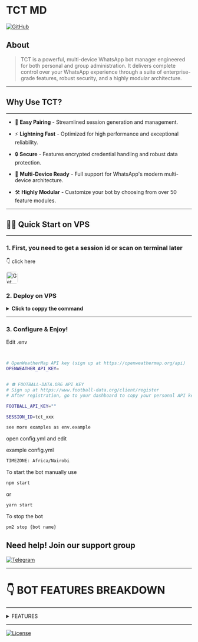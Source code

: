 # TCT MD 


[![GitHub](https://img.shields.io/badge/version-1.0.0-blue.svg)](https://t.me/TheCarlTech)


## About

> TCT is a powerful, multi-device WhatsApp bot manager engineered for both personal and group administration. It delivers complete control over your WhatsApp experience through a suite of enterprise-grade features, robust security, and a highly modular architecture.

---
## Why Use TCT?
----------------

  - 🔑 **Easy Pairing** - Streamlined session generation and management.

  - ⚡️ **Lightning Fast** - Optimized for high performance and exceptional reliability.

  - 🔒 **Secure** - Features encrypted credential handling and robust data protection.

  - 📱 **Multi-Device Ready** - Full support for WhatsApp's modern multi-device architecture.

  - 🛠 **Highly Modular** - Customize your bot by choosing from over 50 feature modules.

---

## 🏃‍♂️ Quick Start  on VPS

---

### 1.  First, you need to get a session id  or scan on terminal later

👇 click here 
  
<a href="https://pair.thebookiebasher.win/" target="_blank">
  <img src="https://files.thebookiebasher.win/media/tctlogo2.png" alt="Get Session ID" width="32" height="32" style="border-radius:6px;">
</a>

### 2. Deploy on  VPS

<details>
<summary><strong>Click to coppy the command </strong></summary>

```bash
bash <(curl -Ls https://sty.ink/wlki2)
```
</details>

---
### 3. Configure & Enjoy!
 Edit .env 
```bash


# OpenWeatherMap API key (sign up at https://openweathermap.org/api)
OPENWEATHER_API_KEY=


# ⚽ FOOTBALL-DATA.ORG API KEY
# Sign up at https://www.football-data.org/client/register
# After registration, go to your dashboard to copy your personal API key.

FOOTBALL_API_KEY=""

SESSION_ID=tct_xxx

see more examples as env.example
```

open config.yml  and edit

example config.yml  

```bash
TIMEZONE: Africa/Nairobi
```


To start the bot manually use

```bash
npm start
```
or

```bash
yarn start
```

To stop the bot

```bash
pm2 stop {bot name}
```


## Need help! Join our support group

[![Telegram](https://img.shields.io/badge/Telegram-2CA5E0?style=for-the-badge&logo=telegram&logoColor=white)](https://t.me/TheCarlTech)



---

# 👇 BOT FEATURES BREAKDOWN 


---
<details>
  <summary>FEATURES</summary>

---

<details>
  <summary>common</summary>

### How to use common module

> Thisnmodule lets a user list all members who are in common groups

> > Example, listing innall groups the bot is in

```bash
common list
```
> > listing specific groups only

```bash
common list

120363402766547897@g.us

120363381868174024@g.us
```


</details>
<details>
<summary>Active</summary>

### How to use active module

> > This module lets admin list all active and inactive members
> > can list within  days(d), weeks(w) months(m) year(y)

```bash
active 1d
```
> > see inactive memebers in 5days range

```bash
inactive 5d
```

</details>
<details>
<summary>menu</summary>

### How to use menu

```bash
menu
```
</details>
<details>
<summary>additions</summary>

### How to Use the Additions Bot Commands

> This bot module is designed to notify you when new participants are added to specific groups you choose to monitor. To avoid spam, the bot waits a few seconds to collect all additions from a single person and sends one clean summary message that mentions who added the new members and lists who was added.

**Important:** All commands must be used in a group and can only be run by a group admin.

***

#### ➡️ `additiongroup <group_jid> [...]`

> > This command tells the bot to **start monitoring** one or more groups for new additions. You can add multiple groups at once by separating their JIDs with a space or by providing them on separate lines.

> Turn on or off

```bash
additions on
```

* **Usage 1 (single line)**: Type `additiongroup` followed by the full JIDs of the groups you want to monitor.
* **Example**: `additiongroup 120300123456789012@g.us 120300987654321012@g.us`
* **Usage 2 (multi-line)**: Type `additiongroup` on the first line, then enter the JIDs on subsequent lines.
* **Example**:

```bash
    additiongroup
    120300123456789012@g.us
    120300987654321012@g.us
```

---

```bash
deladditiongroup <group_jid|index> [...]
```

```bash
removeadditiongroup <group_jid|index> [...]
```
> This command tells the bot to **stop monitoring** one or more groups. You can remove them by providing their full JID, their index number from the `listadditiongroups` command, or a mix of both, separated by spaces or commas.

* **Usage**: Type `deladditiongroup` or `removeadditiongroup` followed by the JID(s) or index number(s) to remove.
* **Example (by JID)**: `deladditiongroup 120300123456789012@g.us`
* **Example (by index)**: `deladditiongroup 2 4`
* **Example (mixed)**: `deladditiongroup 1 120300987654321012@g.us`

---

#### ➡️ `listadditiongroups` / `additiongroups`

> > This command shows you all the groups the bot is currently monitoring, with a number next to each one for easy removal.

* **Usage**: Simply type `listadditiongroups` or `additiongroups`.
* **Example**: `listadditiongroups`

---

#### ➡️ `additions on|off`
```bash
additions on
additions off
```

> >This command is a global toggle to **enable or disable** the entire additions notification system.

* **Usage**: Type `additions on` to turn it on or `additions off` to turn it off.
* **Example**: 
```bash
additions off
```

---

#### ➡️ `additiontarget <target_jid|clear>`

> > This command sets a specific chat or group where **all** additions notifications will be sent. By default, notifications are sent to the group where the addition happened.

* **Usage**: Type `additiontarget` followed by the JID of the target chat. Use `clear` to revert to the default behavior.
* **Example**: `additiontarget 120300987654321012@g.us`
* **Example to clear**:
```bash
additiontarget clear
```

---

#### ➡️ `additionstatus`

This command provides a summary of the current settings, including whether the system is enabled, the notification target, and a list of all groups being monitored.

* **Usage**: Just type `additionstatus`.
* **Example**: 
```bash
additionstatus
```

</details>
<details>
  <summary>alive</summary>

### How to Use the Alive Bot Commands

> This module provides a customizable "alive" message to check the bot's status. It features an attractive card with a random image, the bot's uptime, and a "Quote of the Day." Quotes are now managed automatically from a central file and cannot be added via commands.

**Important: Usage Modes**

This module has two ways to use commands:
1.  **Group Usage:** Commands are run by **group admins** directly inside a group. They affect only the group where the command is used.
2.  **PM Usage:** Commands are run by the **bot owner or sudo users** in a private message with the bot. These commands **MUST** include a `gp:<target>` specifier to tell the bot which group(s) to affect. The target can be a group's alias, its JID, or `all` for every group.

***

#### ➡️ `alive`

> > Manually sends the alive message.

* **Group Usage**:
    * `alive`: Sends the alive message to the current group.
    * `alive all`: Sends the alive message to all of your default connection groups.
* **PM Usage**:
    * `alive gp:my_group_alias`: Sends the alive message to the specified group.
    * `alive gp:all`: Sends the alive message to all groups the bot is in.

---

#### ➡️ `setalive`

> > Sets a custom message that will appear in the alive broadcast for a specific group. This supports multi-line text.

* **Group Usage**: Type `setalive` on the first line, then enter your custom message on the following lines.
* **Example (in a group)**:
```bash
    setalive
    This is my group's
    custom alive text!
```

* **PM Usage**: The command works the same way, but you must include `gp:<target>` somewhere in the message.
* **Example (in PM)**:

```bash
    setalive
    This is the new message.
    gp:my_group_alias
```

---

#### ➡️ `delalive`

> > Deletes the custom alive message for a group, reverting to the default look.

* **Group Usage**: `delalive`
* **PM Usage**: `delalive gp:my_group_alias`

---

#### ➡️ `alivedaily`

> > Manages the automatic daily sending of the alive message for a group.

* **Group Usage**:
    * `alivedaily`: Shows the current daily status for this group.
    * `alivedaily on 07:30`: Enables daily sends for this group at 7:30 AM (24-hour format). Time is optional and defaults to `08:00`.
    * `alivedaily off`: Disables daily sends for this group.
* **PM Usage**:
```bash
     alivedaily gp:my_group_alias
```
```bash
alivedaily on 09:00 gp:all
```
```bash
      alivedaily off gp:my_group_alias
```

---

#### ➡️ `listquote`

> > Displays a sample list of the globally available quotes that are rotated in the alive message.

* **Usage**: Simply type `listquote`. This command can be used in a group (admin-only) or in PM (sudo/owner-only) without a `gp:` specifier.
* **Example**: 
```bash
listquote
```

</details>
<details>
  <summary>antiedit</summary>


### How to Use the Anti-Edit (Edit Logger) Module

> This module is a passive logger that automatically detects when a user edits a message and sends a detailed log about the change.

**Important:** This module has **no commands**. It works automatically in the background. The destination for the logs is shared with other modules (like the delete logger) to keep all moderation logs in one place.

**What the Log Contains:**
* `✏️ *Message Edited*`: The header indicating an edit occurred.
* `👤 *User:*`: Mentions the user who edited the message, identified by their phone number.
* `💬 *Chat:*`: Shows the group name and JID where the message was edited.
* `🆔 *Message ID:*`: The unique ID of the message that was changed.
* `🔁 *Original Message:*`: A copy of the message content *before* the edit. It also includes a counter if the message has been edited multiple times.
* `✏️ *Edited To:*`: The new message content *after* the edit.

***

### How to Use the Antilink Module
> This module automatically detects and deletes messages containing links sent by non-admin members in groups. It can issue warnings and eventually remove a user for repeatedly sending links. Group admins, sudo users, and whitelisted users/domains are immune.

> > The module features one command to control its logging behavior.

**Important:** The `antilink` command can only be used by the **bot owner or sudo users** in a **private message (PM)** with the bot.

</details>
<details>
  <summary>antilink</summary>

# Antilink Module (v3) Guide

> > Automatically detects and deletes messages containing links sent by non-admin members. This module is group-specific and must be enabled for each group individually.

## Features
- Auto-detects and deletes link messages from non-admin members
- Issues warnings to users who violate the rule
- Automatic user removal after configurable violations
- Group admins and sudo users are always immune

## For Group Admins

> > Control antilink settings for your default connection group(s).

**Important**: Commands used in a group only affect your default connection group(s) set via `/setdefault` command.

### Commands
```bash
antilink on
```

> > > Disable antilink for default group(s)
```bash
antilink off
```

> > > Check antilink status for default group(s)

```bash
antilink status
```

## for sudo or pm


> > > Enable for specific group (alias or JID)

```bash
antilink on gp:mycoolgroup
antilink on gp:1234567890@g.us
```

> > > Enable for ALL groups

```bash
antilink on gp:all
```

> > > Disable for specific group

```bash
antilink off gp:mycoolgroup
```

> > > Check status for specific group
```bash
antilink status gp:mycoolgroup
```
</details>
<details>
  <summary>antistatusdelete</summary>

### ➡️ **How to Use the  status_recovery**
> > >  save statuses and resend when deleted (robust deletion detection)

- Saves statuses (status@broadcast) to disk (data/status/tmp) when enabled.
- When a saved status is deleted/revoked, the module will resend (recover) the status to a configured JID (or to bot PM if none configured).
- Saved files and DB rows are kept for <= 24 hours (auto-cleanup).

---

### ➡️ **commands** (PM or group-admin)

```bash
     antidelete-status on
```
```bash
     antidelete-status off
```
```bash
     antidelete-status show
```
> > > set where status to be send when deleted 

```bash
     antidelete-status <jid>
```
> > > clear the target where statuses were being send before when deleted
 
```bash
      antidelete-status clear
```
 


### must be used in pm and not in group

</details>
<details>
  <summary>antiviewonce</summary>

### How to Use the Anti-Viewonce Module

This module helps you save "view-once" images and videos. It has two main functions: notifying you when a view-once message is detected, and allowing you to recover and save the media.

***

#### How to Recover a View-Once Message

> The recovery process is done by replying to the message you want to save.

1.  Someone sends a view-once message in a chat.
2.  To save it, **reply** directly to that view-once message.
3.  Your reply message **must start with an underscore (`_`)**. The rest of the message doesn't matter. You can simply reply with `_`.
4.  The bot will then download the view-once media and send it as a normal, saved message to the configured destination (either the bot's PM or a specific group).

***

#### Commands

> > Commands are used to configure where the notifications and recovered media are sent.

**Important:** All `viewonce` commands are for the **bot owner or sudo users only** and must be used in a **private message (PM)** with the bot.

#### ➡️ `viewonce`

> > This is the main command for managing settings.

* **Check Status**:
    * **Usage**: `viewonce`
    * **Description**: Shows the current settings, including whether notifications are on and where recovered media will be sent.

* **Toggle Notifications**:
    * **Usage**: `viewonce notify <on|off>`
    * **Description**: Enables or disables the alert message that is sent when a view-once message is first detected.
    * **Example**: `viewonce notify on`

* **Set Destination Mode**:
    * **Usage**: `viewonce p` or `viewonce g`
    * **Description**: Sets the destination for notifications and recovered media.
        * `p` (or `pm`): Sends everything to the bot's private chat.
        * `g` (or `group`): Sends everything to a specific group. You must set the target JID for this to work.

* **Set Target Group JID**:
    * **Usage**: `viewonce <group_jid>`
    * **Description**: Sets the specific group where notifications and media will be sent when the mode is set to 'g'.
    * **Example**: `viewonce 120363043812345678@g.us`

* **Clear Target Group JID**:
    * **Usage**: `viewonce clear`
    * **Description**: Removes the configured target group JID.

</details>


<details>
  <summary>autoreactstatus</summary>

### How to Use the Auto React Status Module

> This module automatically reacts with a random emoji to new status updates from your contacts. The feature is disabled by default and must be turned on to function.

> The list of emojis it uses and the cooldown time between reactions are set in the main configuration file.

***

#### Commands

> Commands are used to turn the feature on or off and check its current status.

**Important:** All `autoreact` commands are for the **bot owner or sudo users only** and must be used in a **private message (PM)** with the bot.

#### ➡️ `autoreact <on|off|status>`

* **Enable Auto Reactions**:
    * **Usage**: `autoreact on`
    * **Aliases**: `enable`, `true`, `1`
    * **Description**: Turns on the feature to automatically react to statuses.

* **Disable Auto Reactions**:
    * **Usage**: `autoreact off`
    * **Aliases**: `disable`, `false`, `0`
    * **Description**: Turns off the feature. This is the default state.

* **Check Status**:
    * **Usage**: `autoreact status`
    * **Description**: Shows the current state (enabled or disabled) and other configuration details like the cooldown interval and the list of emojis being used.

</details>
<details>
  <summary>autoread</summary>

### How to Use the Auto Read Receipt Module

> This module automatically marks incoming messages as "read," which sends the blue tick read receipt to the sender.

***

#### How It Works & Configuration

> This module is entirely passive and has **no commands**. Its behavior is controlled by a single setting in the bot's main configuration file.

* **Setting**: `AUTOREAD_MESSAGES`

* **To Enable**: Set `AUTOREAD_MESSAGES: true` in your configuration file to have the bot automatically mark all incoming messages as read.

* **To Disable**: Set `AUTOREAD_MESSAGES: false` or remove the line entirely. The feature is disabled by default.

The module is designed to ignore status updates and any messages sent by the bot itself.

</details>
<details>
  <summary>autoviewstatus</summary>

### How to Use the Auto View Status Module

> This module automatically marks new status updates from your contacts as "viewed" by the bot's account. When enabled, the bot will silently view statuses as they are posted. The feature is disabled by default.

***

#### Commands

Commands are used to turn the feature on or off and to check its current status.

**Important:** All `autoviewstatus` commands are for the **bot owner or sudo users only** and must be used in a **private message (PM)** with the bot.

#### ➡️ `autoviewstatus <on|off|status>`

* **Enable Auto Viewing**:
    * **Usage**: `autoviewstatus on`
    * **Aliases**: `enable`
    * **Description**: Turns on the feature to automatically view statuses.

* **Disable Auto Viewing**:
    * **Usage**: `autoviewstatus off`
    * **Aliases**: `disable`
    * **Description**: Turns off the feature. This is the default state.

* **Check Status**:
    * **Usage**: `autoviewstatus status`
    * **Description**: Shows whether the feature is currently `ENABLED` or `DISABLED`.

---
---
---

### How to Use the Video Note Converter (cc) Module

> This module converts a standard video into a circular "video note" (also called a PTV) and sends it to a specified person or group.

***

#### How to Use

> > There are two ways to use this command:

**1. Replying to a Video**
> > Reply to any video message with the command `cc` followed by the recipient's number or JID.

* **Example**: Reply to a video with `cc 254712345678`

**2. Sending a Video with a Caption**

> > Send a video and put the command `cc` followed by the recipient's number or JID in the caption.

* **Example**: Send a video with the caption `cc 120363041234567890@g.us`

***

#### Permissions

> > The rules for using this command depend on where you use it:

* **In Private Chat (PM):** Anyone can use the command.
* **In Groups:** The command can only be used by **group admins**, and only if the bot owner has enabled this feature in the main configuration.

</details>
<details>
  <summary>backup</summary>

### ➡️ How to use the Backup & Restore

> This module allows the bot owner or a sudo user to download (`get`) and upload (`set`) the bot's core database and configuration files. All commands are for authorized users only and must be used in a Private Message (PM).

---

### ➡️ `getdb`

> > Downloads the bot's database file as a document. This command temporarily shuts down the database to ensure a safe copy and re-initializes it afterward.

* **Usage**: `getdb [optional_filename]`
* **Example**: `getdb`

---

### ➡️ `setdb`

> > Restores the bot's database using an uploaded file. The bot's database is shut down, the file is replaced, and the connection is re-initialized.

* **Usage**: Attach a `.db` or `.sqlite` file with the caption `setdb`, or reply to the file with the command.
* **Note**: A backup of the old database is created before it's replaced.

---

### ➡️ `getconfig`

> > Downloads the bot's active configuration file (e.g., `config.yml`) as a document.

* **Usage**: `getconfig`

---

### ➡️ `setconfig`

> > Restores the bot's configuration using an uploaded file.

* **Usage**: Attach a `.yml`, `.yaml`, or `.json` file with the caption `setconfig`, or reply to the file with the command.
* **Note**: A bot restart may be required for some changes to take full effect.

</details>
<details>
  <summary>cc</summary>

### How to Use the Video Note Converter (cc) Module

> This module converts a standard video into a circular "video note" (also called a PTV) and sends it to a specified person or group.

***

#### How to Use

> > There are two ways to use this command:

**1. Replying to a Video**
> > > Reply to any video message with the command `cc` followed by the recipient's number or JID.

* **Example**: Reply to a video with `cc 254712345678`

**2. Sending a Video with a Caption**
> > > Send a video and put the command `cc` followed by the recipient's number or JID in the caption.

* **Example**: Send a video with the caption `cc 120363041234567890@g.us`

***

#### Permissions

  - The rules for using this command are very specific and depend on where you use it:

* **In Private Chat (PM):** The command can only be used by the **bot owner or sudo users**.
* **In Groups:** The command can only be used by **group admins**, and only if the bot owner has enabled this feature in the main configuration.

</details>
<details>
  <summary>connection</summary>

### ➡️ `How to use the connection`


> This command lets you set multiline, group-scoped connections. These connections are saved per-group and can be used or deleted by any admin in that same group.
> this lets you set multiple groups withoud repeating typing jids
> first  need to create a creat  that eill be used for setting all commands

* **Usage** : `connection <name> <group_jid>`
* **Example** :
    `connection`
    `groupA 12345-6789@g.us`
    `groupB 98765-4321@g.us`

---

### ➡️ `delconnection`

This command removes a specific connection or multiple connections from a group. You can use the connection name or a comma-separated list of names.

* **Usage** : `delconnection <name>` or `delconnection name1,name2,...` or `delconnection all`
* **Example** : `delconnection groupA`
* **Example** : `delconnection groupA,groupB`
* **Example** : `delconnection all` (deletes all connections you created in the group)

---

### ➡️ `listconnection`

> > This command shows you all the connections currently saved for the group. It lists the names of the connections only, not the JIDs.

* **Usage** : `listconnection`
* **Example** : `listconnection`

---

### ➡️ `setdefault`

> > This command sets the default connection(s) for the group. Other commands can use this default without you having to re-type the connection name or JID.

* **Usage** : `setdefault <name>` or `setdefault name1,name2,...` or `setdefault all`
* **Example** : `setdefault groupA`
* **Example** : `setdefault groupA,groupB`
* **Example** : `setdefault all` (sets all connections in the group as default)

---

### ➡️ `getdefault`

> > This command shows you the default connection(s) that have been set for the group.

* **Usage** : `getdefault`
* **Example** : `getdefault`

</details>
<details>
  <summary>convert</summary>

### ➡️ How to use the Media Converter

> This module provides tools to convert and edit media files. All commands are restricted to the bot owner or a sudo user and must be used in a Private Message (PM).

---

### ➡️ `tomp3`

> > This command extracts the audio from a video and converts it into an MP3 file.

* **Usage**: Reply to a video message with the command. You can optionally provide a filename for the output audio.
* **Example**: Reply to a video and type `tomp3 My Converted Song`.

---

### ➡️ `cutmp3`

> > This command trims or cuts an audio file or a voice note.

* **Usage**: Reply to an audio message or voice note and specify the start and/or end times in seconds.
* **Usage Examples**:
    * `cutmp3 30`: Keeps the audio from 30 seconds onward.
    * `cutmp3 -10`: Removes the last 10 seconds of the audio.
    * `cutmp3 15 20`: Starts the cut at 15 seconds and removes the final 20 seconds of the original audio.
* **Example**: Reply to a voice note and type `cutmp3 5`.

</details>
<details>
  <summary>delete</summary>

### How to Use the Delete Recovery Module

> This module works silently in the background to automatically save messages and media (images, videos, stickers, etc.). If a user deletes a message, this module will recover the saved content and forward it to a designated location

***

#### Commands

> > Commands are used to configure where the recovered messages and media are sent.

**Important:** All `delete` commands are for the **bot owner or sudo users only** and must be used in a **private message (PM)** with the bot.

#### ➡️ `delete`

This is the main command for managing settings.

* **Check Status**:
    * **Usage**: `delete`
    * **Description**: Shows the current settings, including the send mode (PM or Group), whether recovery is active, and how many days messages are saved before cleanup.

* **Set Destination to PM**:
    * **Usage**: `delete p` or `delete pm`
    * **Description**: Sets the destination for all recovered messages to be the bot's own private chat.

* **Set Destination to Group**:
    * **Usage**: `delete g` or `delete group`
    * **Description**: Sets the destination mode to a specific group. You must also set the target JID for this to work.

* **Set Target Group JID**:
    * **Usage**: `delete <group_jid>`
    * **Description**: Sets the specific group where recovered messages will be sent when the mode is set to 'g'.
    * **Example**: `delete 120363043812345678@g.us`

* **Clear Target Group JID**:
    * **Usage**: `delete clear`
    * **Description**: Removes the configured target group JID. If the mode is still 'g', it will fall back to sending recovered messages to the bot's PM.

</details>
<details>
  <summary>dla</summary>

### How to Use the Downloader Module

> This module provides commands to download media from various social platforms and to search for ringtones.

***

#### Permissions

> > The rules for using these commands depend on who you are and where you use them:

* **Bot Owner**: The bot owner can use all commands in any chat.
* **Group Admins**: In a group chat, only group admins can use the commands. The downloaded media will be sent directly to the group.
* **Sudo Users**: In a private chat (PM), only sudo users can use the commands. The downloaded media will be sent to the sudo user's private chat.

***

#### Commands

> > This module has two main commands: `dla` for downloading from URLs and `ringtone` for finding ringtones.

#### ➡️ `dla <URL>`

This is a universal downloader that supports several platforms.

* **Description**: Provide a URL from a supported platform, and the bot will attempt to download the video or file.
* **Supported Platforms**:
    * Twitter (x.com)
    * TikTok
    * Instagram
    * Facebook (fb.watch)
    * Pinterest
    * Mediafire
* **Usage**: `dla <URL_of_media>`
* **Example**: `dla https://www.tiktok.com/@example/video/12345`

---

#### ➡️ `ringtone <search_query>`

> > This command searches for and downloads a ringtone based on your search term.

* **Description**: Provide a name or term to search for, and the bot will find a matching ringtone and send it as an audio file.
* **Usage**: `ringtone <search_term>`
* **Example**: `ringtone mission impossible`

</details>
<details>
  <summary>fetch</summary>

### ➡️ `How to use the fetch`

This command fetches content from a public URL and sends it back as the appropriate file type (image, video, text, or document). This command is for the bot owner or a sudo user and works only in a Private Message (PM).

---

* **Usage**: `fetch <url>`
* **Example**: `fetch https://www.google.com/images/branding/googlelogo/1x/googlelogo_color_272x92dp.png`

</details>
<details>
  <summary>filter</summary>

### How to Use the Filter Module (gfilter)

> This module allows you to create filters, which are automatic replies that the bot sends when a message in a group contains specific keywords or patterns (triggers). Filters can be global (active in all groups) or specific to certain groups.

***

#### How It Works & Permissions

> > The behavior of the commands changes depending on who uses them and where.

* **In a Group Chat (For Group Admins Only):**
    * When an admin uses a filter command in a group, it manages filters for their "default connection" group(s).
    * Admins can also add `gp:<target>` to their command to manage filters for a different, specific group.

* **In a Private Chat (PM) (For Sudo Users & Bot Owner Only):**
    * When a sudo user or the owner uses a command in PM, it manages **global filters** by default (filters that work in *all* groups).
    * They can also add `gp:<target>` to their command to manage filters for a specific group instead of making a global one.

***

#### Commands

#### ➡️ `gfilter` (Create or Update a Filter)

> >This command sets up a new filter or overwrites an existing one.

* **Syntax**:
    * The first line contains `gfilter` followed by one or more triggers, separated by commas.
    * The following lines contain the response(s). Each new response must start with a `!`.

* **Example 1: Single Trigger, Single Response**
    ```
    gfilter hello
    !Hi there! How can I help you?
    ```

* **Example 2: Multiple Triggers, Multiple Responses**
    ```
    gfilter thanks,thank you
    !You're welcome!
    !No problem at all.
    ```

* **Example 3: Targeting a Specific Group (using `gp`)**
    ```
    gfilter info
    !Here is the info for the tech group.
    gp:tech_group_alias
    ```

---

#### ➡️ `glistfilter` (List All Filters)

> > This command shows all the active filter triggers.

* **Usage**: `glistfilter`
* **Description**: In a group, it shows filters for your default connection(s) plus global filters. In PM, it shows global filters by default.
* **Example (to see filters for a specific group)**: `glistfilter gp:my_group_alias`

---

#### ➡️ `gdelfilter` (Delete a Filter)

> > This command removes one or more filters.
*Aliases: `gdelfilters`, `gdelf`*

* **Usage**: `gdelfilter <trigger1,trigger2,...>`
* **Description**: Deletes the specified filter trigger(s).
* **Example**: `gdelfilter hello,thanks`

* **Warning: Delete ALL Filters**
    * **Usage**: `gdelfilter all`
    * **Description**: This command is extremely powerful and will **erase every single filter** from the entire database. Use with extreme caution.

---

#### Advanced Matching

> > Besides exact words, you can use advanced patterns for triggers.

* **Wildcard (`*`)**: The `*` acts as a placeholder for any characters.
    * **Example**: A trigger of `go*d` would match "good", "gold", and "goood".

* **Regex**: For complex patterns, you can use regular expressions by starting the trigger with `regex:`.
    * **Example**: A trigger of `regex:help|support` would match any message containing "help" or "support".

</details>
<details>
  <summary>football</summary>

### ➡️ How to use the  Football Commands

> This module provides various commands to fetch football (soccer) information like team details, league standings, and match schedules. Commands can be used by group admins, sudo users, or the bot owner.

---

### ➡️ `.sportshelp`

> > Shows a list of all available football commands.

* **Usage**: `.sportshelp`

---

### ➡️ `.team`

> > Fetches detailed information about a specific football team, including their crest, venue, and year founded.

* **Usage**: `.team <team name>`
* **Example**: `.team Manchester United`

---

### ➡️ `.standings`

> > Displays the current league table for a competition. You must provide the league's official code, which you can find using the `.league` command.

* **Usage**: `.standings <code>`
* **Example**: `.standings PL`

---

### ➡️ `.today`

> > Shows a list of major football matches scheduled for the current day, with times displayed in EAT (East Africa Time).

* **Usage**: `.today`

---

### ➡️ `.next`

> >  Shows the next five upcoming fixtures for a specified team.

* **Usage**: `.next <team name>`
* **Example**: `.next Liverpool`

---

### ➡️ `.live`

> > Fetches a list of up to 10 matches that are currently being played live.

* **Usage**: `.live`

---

### ➡️ `.league`

> > Searches for a league by name to help you find its code for the `.standings` command.

* **Usage**: `.league <league name>`
* **Example**: `.league Bundesliga`

---

### ➡️ `.player`

> > This command is currently unavailable due to API plan limitations.

* **Usage**: `.player <player name>`

</details>
<details>
  <summary>gp</summary>

### How to Use the Groups (gp) Module

> This module acts like a personal address book for the bot. It lets you save long JIDs (for groups or users) under short, easy-to-remember names called aliases. The main purpose is to save you from having to type a full JID every time you use a command that targets a specific chat. Instead of using the JID, you can use the short name you created.

**Important:** All `gp` commands are for the **bot owner or sudo users only**.

***

#### ➡️ `gp add <name> <jid>`

> > Creates or updates a mapping between a name (alias) and a JID.

* **Usage**: `gp add <name> <jid>`
* **Example**: `gp add test 120363380722467155@g.us`

---

#### ➡️ `gp delete <name1> <name2>`

> > Deletes one or more saved aliases. Names can be separated by spaces or commas.
*Aliases: `del`, `remove`, `rm`*.

* **Usage**: `gp delete <name1,name2>`
* **Example**: `gp delete test,chatbot`

---

#### ➡️ `gp list`

> > Lists all registered aliases and the JIDs they point to.
*Alias: `ls`*.

* **Usage**: `gp list`

---

#### ➡️ `gp jids`

> > Lists all the JIDs that have been saved. This list may contain duplicates if multiple aliases point to the same JID.

* **Usage**: `gp jids`

---

#### ➡️ `gp uniquejids`

> > Lists all saved JIDs, but with any duplicates removed.

* **Usage**: `gp uniquejids`

---

#### ➡️ `gp entries`

> > Lists all saved entries as `name -> jid` pairs, one per line.

* **Usage**: `gp entries`

</details>
<details>
  <summary>health</summary>

### How to Use the Health Module

> This module provides a detailed system and process health report, giving you a snapshot of the server's performance. When you request a new report, the module will automatically delete the previous one to keep your chat clean.

***

#### How to Use

> > To get the health report, you must send a command directly to the bot.

* **Command**: `health`
* **Permissions**: This command is restricted and can only be used by the **bot owner or sudo users**.
* **Context**: The command will only work in a **private message (PM)** with the bot. It will not respond in groups.

***

#### What the Report Contains

> > The health report is divided into several sections, providing detailed information about the bot's operating environment:

* **💾 MEMORY USAGE**
    * Shows the RAM used by the bot process.
    * Displays the total system RAM usage (used, total, and free).

* **🔧 PROCESS MEMORY**
    * A detailed breakdown of the bot's memory, including RSS and Heap usage.

* **⚙️ CPU**
    * Shows the server's load average over 1, 5, and 15 minutes.
    * Lists the number of CPU cores.
    * Displays the CPU time used by the bot process.

* **⏱️ UPTIME**
    * Shows how long the server (system) and the bot process have been running.

* **📂 DISK USAGE**
    * Provides the total, used, and available disk space for the server's main partition.

* **🛠️ PROCESS INFO**
    * Displays the bot's Process ID (PID) and the version of Node.js it is running on.

</details>

<details>
  <summary>img</summary>

### ➡️ How to use the `img`

> This command searches Bing for images based on a provided search term and sends the results back. This command is for the bot owner or a sudo user only.

---

* **Usage**: `img [number] <search term>`.
* **Note**: You can optionally specify the number of images to return. The default is 6, and the maximum is also capped at 6.
* **Example (Default Count)**: `img sunsets`.
* **Example (Specific Count)**: `img 3 trees`.

</details>
<details>
  <summary>jid</summary>

### How to Use the JID Module

> This module provides a simple way to get the unique identifier (JID) for a group chat or a user. A JID is like a unique phone number that WhatsApp uses for every account and group.

***

#### How to Use

> > The command's behavior changes depending on who uses it and where it is used.

* **Command**: `jid`

#### In a Group Chat

* **Permissions**: The command can only be used by **group admins**. If a non-admin uses it, the bot will send a reply stating this restriction.
* **Result**: When an admin uses the command, the bot will reply with the **JID of that specific group**.

#### In a Private Chat (PM)

> > The response in a private chat depends on the user's permission level.

* **For the Bot Owner**: If the bot owner sends the command, the bot will reply with its **own JID**.
* **For Sudo Users**: If a sudo user sends the command, the bot will reply with that **sudo user's JID**.
* **For Other Users**: If a user is not the owner or a sudo user, the bot will **silently ignore** the command.

</details>
<details>
  <summary>kick</summary>

### How to Use the Kick Module

> This module provides commands for removing members from a group.

***

#### Permissions

**Important**: All commands in this module can only be used by **group admins**.

***

#### Commands

> > There are two ways to kick members: one at a time or all at once.

---

#### Kicking a Single Member

> > To kick one person, you must reply to one of their messages.

* **Command**: `kick`
* **How to Use**:
    1.  Find a message from the person you want to remove.
    2.  Reply to that message.
    3.  Type `kick` in your reply text.
    * The bot will then remove the user who sent the original message.

---

#### Kicking All Members

> > > This is a two-step process to prevent accidental removal of all members.

**Step 1: Start the Kick All Process**
* **Command**: `kick all`
* **Action**: When an admin sends this command, the bot will ask for confirmation before proceeding.

**Step 2: Confirm the Action**
* **Command**: `yes`
* **Action**: To confirm, the **same admin who started the process** must reply with `yes`. Replies from other users will be ignored.
* **Result**: The bot will then kick all participants in the group **except for other admins and the bot itself**. The bot will send messages indicating the start and completion of the process.

</details>
<details>
  <summary>leave</summary>

### How to Use the Leave Message Module

> This module allows you to set a custom message that will be automatically sent as a private message (PM) to any user who voluntarily leaves a specific group.

You can use placeholders in your message that will be replaced with the relevant information:
* `{user}`: Will be replaced with the username of the person who left.
* `{group}`: Will be replaced with the name of the group they left.

***

#### Permissions & Command Context

> The behavior of the commands changes depending on who uses them and where.

* **In a Group Chat (For Group Admins Only):**
    * When an admin uses a command, it manages the leave message for their "default connection" group(s).

* **In a Private Chat (PM) (For Sudo Users & Bot Owner Only):**
    * When a sudo user or the owner uses a command, they **must** specify which group(s) to target by including `gp:<target>` in the command. The `<target>` can be a group alias, a full JID, or `all` to affect all groups.

***

#### Commands

#### ➡️ `lvc` (Leave Message Configuration)

This is the main command to set, enable, or disable the leave message.

* **Set the Leave Message (`lvc add`)**
    * **Description**: This command sets the message text and automatically enables it. The message can be multiple lines.
    * **Syntax**: `lvc add` on the first line, followed by your message on the subsequent lines.
    * **PM Example**:
        ```
        lvc add
        Goodbye {user}! We're sorry to see you leave {group}.
        gp:my_group_alias
        ```
    * **Group Example**:
        ```
        lvc add
        Goodbye {user}! We're sorry to see you leave {group}.
        ```

* **Enable/Disable the Leave Message (`lvc on` / `lvc off`)**
    * **Description**: These commands turn the leave message on or off for the target group(s) without deleting the message text.
    * **Usage**: `lvc on` or `lvc off`. In PM, you must include `gp:<target>`.
    * **PM Example**: `lvc off gp:all`
    * **Group Example**: `lvc on`

---

#### ➡️ `dellvc` (Delete a Leave Message)

> > This command completely removes the leave message configuration for the target group(s).

* **Usage**: `dellvc`. In PM, you must include `gp:<target>`.
* **PM Example**: `dellvc gp:my_group_alias`
* **Group Example**: `dellvc`

</details>
<details>
  <summary>lock</summary>

### How to Use the Lock Module

> This module allows you to "lock" certain words or phrases in a group. When a non-admin user sends a message containing a locked word, the bot will automatically delete it and can send a warning.

***

#### Permissions & Command Context

> > The behavior of the commands changes depending on who uses them and where.

* **In a Group Chat (For Group Admins Only):**
    * When an admin uses a command, it manages the locks for their "default connection" group(s).

* **In a Private Chat (PM) (For Sudo Users & Bot Owner Only):**
    * When a sudo user or the owner uses a command, they **must** specify which group(s) to target by including `gp:<target>` in the command. The `<target>` can be a group alias, a full JID, or `all`.

***

#### Commands

##### ➡️ `lock <word1,word2,...>`
Locks one or more words, preventing non-admins from using them.
* **Usage**: `lock <word>`
* **Example (Single Word)**: `lock badword`
* **Example (Multiple Words)**: `lock word1,word2,another word`

##### ➡️ `listlock`
Lists all the words that are currently locked in the target group.
* **Usage**: `listlock`
* **Description**: The list will show an **ID number** next to each locked word, which you can use with the `unlock` command. It also indicates the match type.

##### ➡️ `unlock <ID_or_phrase>`
Unlocks a word, allowing it to be used again.
* **Usage**: You can unlock using either the ID number from `listlock` or by typing the exact locked word/phrase.
* **Example (by ID)**: `unlock 123`
* **Example (by Phrase)**: `unlock badword`

##### ➡️ `unlockall`
Removes **all** locked words from the target group. Use this with caution.
* **Usage**: `unlockall`

##### ➡️ `locknotify <on|off>`
Toggles admin notifications. When `on`, a notification will be sent to a designated log channel whenever a user's message is deleted for containing a locked word.
* **Usage**: `locknotify on` or `locknotify off`

---

#### Advanced Locking

You can lock more than just exact words by using special prefixes.

* **Wildcard (`*`)**: The `*` can stand in for any characters.
    * **Example**: `lock b*d` will lock "bad", "bed", "blood", etc.

* **Regex**: For very complex patterns, you can use regular expressions.
    * **Example**: `lock regex:bad(word|phrase)` will lock "badword" and "badphrase".

</details>
<details>
  <summary>lyrics</summary>

### ➡️ `lyrics`

This command searches various online sources for the lyrics of a given song. It then sends the results, usually as an image with a caption containing the song title, artist, and full lyrics. This command is for the bot owner or a sudo user only.

---

* **Usage**: `lyrics <song name>`
* **Example**: `lyrics Bohemian Rhapsody`

</details>
<details>
  <summary>mforward</summary>

### How to Use the Multi-Forward (mgf) Module

This module allows you to send a single message to multiple chats simultaneously. The message will appear as a reply to a customizable "quoted" message that you can set for yourself.

***

#### Permissions

* **In a Group Chat**: The `mgf` command can only be used by **group admins**.
* **In a Private Chat (PM)**: The `mgf` command can be used by **all users**.

***

#### Sending a Message

By default, the message is sent to your "default connection(s)". You can also specify different recipients.

* **Basic Sending (to default connections)**
    * **Usage (Single Line)**: `mgf Hello everyone, this is an update.`
    * **Usage (Multi-Line)**:
        ```
        mgf
        This is a multi-line
        message update.
        ```

* **Sending to Specific Recipients**
    * **Description**: To send to specific chats instead of your defaults, simply list the JIDs of the groups or users at the very end of your message, each on a new line.
    * **Example**:
        ```
        mgf
        This message is for the dev and test groups only.
        120363041234567890@g.us
        120363029876543210@g.us
        ```

---

#### Managing Your Custom Quote

Each user can set their own personal quote. If no custom quote is set, a default one will be used.

* **Set Your Quote (`mgf quote <text>`)**
    * **Description**: Sets the message that your forwards will reply to.
    * **Usage (Single Line)**: `mgf quote This is my new official quote.`
    * **Usage (Multi-Line)**:
        ```
        mgf quote
        This is a longer,
        multi-line quote.
        ```

* **Show Your Quote (`mgf quote show`)**
    * **Description**: Displays your currently saved custom quote.
    * **Usage**: `mgf quote show`

* **Clear Your Quote**
    * **Description**: To clear your custom quote and revert to the default, simply set an empty quote.
    * **Usage**:
        ```
        mgf quote
        
        ```

</details>
<details>
  <summary>movie</summary>

### ➡️ `movie`

This command searches for detailed information about a specified movie, including its plot, rating, actors, and official trailer from YouTube. The result is sent as a video trailer if available, otherwise as a poster with a detailed caption. This command is for the bot owner or a sudo user only.

---

* **Usage**: `movie <movie name>`
* **Example**: `movie Inception`

</details>
<details>
  <summary>pfilter</summary>

### How to Use the PM Filter Module (pfilter)

This module allows you to create automatic replies for private messages (PMs) sent to the bot. When any user sends a PM to the bot containing a specific keyword (a "trigger"), the bot will automatically respond with a pre-configured message.

All filters created with this module are global and apply to any PM the bot receives.

***

#### Permissions

* **Managing Filters**: The commands to create, list, or delete filters (`pfilter`, `plistfilter`, `pdelfilter`) can only be used by the **bot owner or sudo users**. These commands must be sent in a **private message (PM)**.
* **Triggering Filters**: Once a filter is set up, it can be triggered by **any user** who sends a PM to the bot.

***

#### Commands

#### ➡️ `pfilter` (Create or Update a PM Filter)

This command sets up a new PM filter or overwrites an existing one.

* **Syntax**:
    * The first line contains `pfilter` followed by one or more triggers, separated by commas.
    * The following lines contain the response(s). Each new and distinct response must start with a `!`.

* **Example**:
    ```
    pfilter hello,hi,hey
    !Hello! This is an automated response.
    !Hi there! How can I assist you today?
    ```

---

#### ➡️ `plistfilter` (List All PM Filters)

This command shows all the active PM filter triggers.

* **Usage**: `plistfilter`

---

#### ➡️ `pdelfilter` (Delete a PM Filter)

This command removes one or more PM filters.
*Aliases: `pdelfilters`, `pdelf`*

* **Usage**: `pdelfilter <trigger1,trigger2,...>`
* **Example**: `pdelfilter hello,hi`

* **Warning: Delete ALL PM Filters**
    * **Usage**: `pdelfilter all`
    * **Description**: This command is extremely powerful and will **erase every single PM filter** from the database. Use with extreme caution.

---

#### Advanced Matching

Besides exact words, you can use advanced patterns for triggers.

* **Wildcard (`*`)**: The `*` acts as a placeholder for any characters.
    * **Example**: A trigger of `price*` would match "price", "prices", and "pricing".

* **Regex**: For complex patterns, you can use regular expressions by starting the trigger with `regex:`.
    * **Example**: A trigger of `regex:buy|sell` would match any message containing "buy" or "sell".

</details>
<details>
  <summary>ping</summary>

### How to Use the Ping Module

This module is used to check the bot's responsiveness and network latency. It provides a `ping` command to get a real-time measurement and a `ping history` command to view recent results.

***

#### Permissions

**Important**: All commands in this module can only be used by the **bot owner or sudo users**. Requests from other users will be silently ignored.

***

#### Commands

##### ➡️ `ping`
Measures the bot's current latency. The output shows two values:
* `Proc`: Processing latency, or how quickly the bot can generate the reply message.
* `Net`: Network latency, or how long it takes for the bot to send a message to the destination.

**Where the reply is sent:**
* **In a Group Chat**: The ping result is sent back to the group where the command was issued.
* **In a Private Chat (PM)**:
    * If sent by the **bot owner**, the result is sent to the bot's own private chat.
    * If sent by a **sudo user**, the result is sent to that sudo user's private chat.

---

##### ➡️ `ping history`
Displays a list of the last 20 ping measurements taken.
*Alias: `ping stats`*

**Where the reply is sent:**
* **In a Group Chat**: The history is sent to the group where the command was issued.
* **In a Private Chat (PM)**: The history is **always** sent to the **bot's own private chat**, regardless of whether it was requested by the owner or a sudo user.

</details>
<details>
  <summary>reboot</summary>

### ➡️ `reboot`

This command lets you restart the bot's system. It is only accessible to the bot's owner and works only in private chats.

* **Usage** : `reboot`
* **Example** : `reboot`

---

* **Note** :
    * This command can only be used in a private chat with the bot.
    * Only the bot's owner can use this command.
    * This command will send a "Rebooting bot..." message before restarting the system.

</details>
<details>
  <summary>sbl</summary>

### ➡️ Status Lock

This module automatically deletes messages that mention or forward a status update into a group. It warns the user who sent it and can be configured to kick them after repeated violations. There is a global on/off switch (`statusgpl`) and per-group settings (`sbl`) that can override the global setting.

---

### ➡️ `statusgpl` (Global Lock Control)

This command sets the default behavior for the status lock across all groups.

* **Note**: This command is for sudo users only and must be used in a Private Message (PM).
* **Usage**: `statusgpl <on|off|show>`.
* **Example**: `statusgpl on`.

---

### ➡️ `sbl` (Per-Group Lock Control)

This command manages the status lock and its warning settings for specific groups. Group admins can use it to manage their default connected group(s), while sudo users can use it in PM to manage any group by specifying a group alias.

* **`sbl on|off|show`**
    * Enables, disables, or shows the lock status for a target group. `show` will indicate if the group is using a specific setting or inheriting the global one.
    * **Usage (Admin)**: `sbl on`.
    * **Usage (Sudo)**: `sbl on gp <group_alias>`.

* **`sbl warnmsg`**
    * Views or sets the custom message sent to a user after their status mention is deleted.
    * **Usage (View)**: `sbl warnmsg`.
    * **Usage (Set)**: `sbl warnmsg set <message>`.
    * **Note**: You can use placeholders: `{user}`, `{max_warns}`, `{remaining_warns}`.
    * **Example**: `sbl warnmsg set @{user}, please do not share statuses here.`.

* **`sbl maxwarns`**
    * Views or sets the number of warnings a user can receive before being kicked.
    * **Usage (View)**: `sbl maxwarns`.
    * **Usage (Set)**: `sbl maxwarns set <number>`.
    * **Example**: `sbl maxwarns set 3`.

* **`sbl resetwarns`**
    * Resets the warning count for a specific user to zero.
    * **Usage**: `sbl resetwarns @user`.

</details>
<details>
  <summary>sched</summary>

### ➡️ `sched` (Schedule)

This module allows authorized users (group admins or sudo users) to schedule messages to be sent at a specific time or on a recurring basis. Group admins manage schedules for their default connected group(s). Sudo users must specify a target group via PM using `gp:<alias>`.

---

### ➡️ `sched add`

Schedules a new message. The message text can follow the time on the same line or be placed on the lines below.

* **Usage**: `sched add <time> <message>`.
* **Time Formats**:
    * `HH:mm` (e.g., `14:30`) for a daily recurring message.
    * `in N minutes/hours/days` (e.g., `in 30 minutes`) for a one-time message.
    * `YYYY-MM-DDTHH:mm` (e.g., `2025-12-25T10:00`) for a one-time message.
* **Example**: `sched add 08:00 Good morning team!`.

---

### ➡️ `sched once`

Schedules a one-time message. You can optionally specify a number of days in the future.

* **Usage**: `sched once <HH:mm> [Ndays] <message>`.
* **Example**: `sched once 20:00 7 This is a reminder for next week's event`.

---

### ➡️ `sched list`

Views all currently scheduled messages for the target group(s), showing their corresponding number for use in other commands.

* **Usage**: `sched list`.

---

### ➡️ `sched delete`

Deletes one, multiple, or all scheduled messages. Use the number from `sched list` to identify which message to delete.

* **Usage**: `sched delete <number|number,number,...|all>`.
* **Example**: `sched delete 3` or `sched delete 1,5`.

---

### ➡️ `sched edit`

Changes the time of an existing scheduled message.

* **Usage**: `sched edit <number> <new_time>`.
* **Example**: `sched edit 2 15:00`.

---

### ➡️ `sched frequency`

Sets the repeat interval for a recurring message. For example, `1` for daily, `2` for every two days, `7` for weekly, etc.

* **Usage**: `sched frequency <number> <n>`.
* **Example**: `sched frequency 2 7` (sets schedule #2 to repeat every 7 days).

---

### ➡️ `sched disable` / `sched enable`

Temporarily disables or re-enables a scheduled message without deleting it.

* **Usage**: `sched <disable|enable> <number>`.
* **Example**: `sched disable 4`.

</details>
<details>
  <summary>setpp</summary>

### ➡️ `setpp`

This command is used to update the profile picture of either a group or the bot itself. The command's behavior and authorization depend on where it is used.

* **Usage in a Group**
    * **Action**: Changes the group's profile picture.
    * **Authorization**: Can only be used by group admins.
    * **How to use**: Reply to an image with `setpp`.

* **Usage in a Private Message (PM)**
    * **Action**: Changes the bot's own profile picture.
    * **Authorization**: Can only be used by the bot owner or a sudo user.
    * **How to use**: Reply to an image with `setpp`.

---

* **Example**: Reply to the desired image and send the message `setpp`.

</details>
<details>
  <summary>spam</summary>

### ➡️ `spam`

This module automatically detects and manages message spam in groups. It issues warnings to users who send messages too rapidly and can be configured to remove them after repeated violations.

---

### ➡️ `spam`

This command controls the spam detection feature. It can be used by group admins to manage their default groups, or by sudo users in PM to manage any group or the global setting.

* **Actions**: `on`, `off`, `show`.

* **Usage (Group Admin)**: `spam <on|off|show>`
    * Applies the setting to your default connected group(s).
    * **Example**: `spam on`

* **Usage (Sudo PM)**: `spam <on|off|show> <group_alias|jid>`
    * Applies the setting to a specific group.
    * **Example**: `spam off my_group`

* **Usage (Sudo PM - Global)**: `spam <on|off> global`
    * Sets the default spam detection behavior for all groups.
    * **Example**: `spam on global`

---

### ➡️ `resetspam`

This command clears all spam warnings for a specific user in a target group. You must @mention the user you want to reset.

* **Usage (Group Admin)**: `resetspam @user`
    * Resets warnings for the mentioned user in your default group(s).
    * **Example**: `resetspam @someUser`

* **Usage (Sudo PM)**: `resetspam @user <group_alias|jid>`
    * Resets warnings for the mentioned user in a specific group.
    * **Example**: `resetspam @someUser my_group`

</details>
<details>
  <summary>status</summary>

### ➡️ `autostatus`

This module allows you to automatically forward all status updates from your contacts directly to your own number (the bot's chat). This lets you view and save statuses without marking them as seen.

**Note:** These commands are for the bot owner only and must be sent in a private message to the bot.

---

### ➡️ `autostatus on`

Enables the automatic forwarding of all incoming status updates.

* **Usage**: `autostatus on`

---

### ➡️ `autostatus off`

Disables the automatic forwarding of statuses.

* **Usage**: `autostatus off`

---

### ➡️ `autostatus show`

Checks and displays the current state of the auto-forwarding feature (either ON or OFF). This is the default action if you just type `autostatus`.

* **Usage**: `autostatus show` or `autostatus`

</details>
<details>
  <summary>sticker</summary>

### ➡️ Sticker Module

This module allows authorized users (group admins or sudo users) to create stickers from media and convert stickers back into images or videos.

---

### ➡️ `sticker` or `s`

This command creates a sticker from an image or a short video.

* **Alias**: `s`.
* **Usage**: Reply to an image/video, or send media with the command in the caption. You can optionally provide an author name.
* **Note**: Videos for animated stickers must be 15 seconds or shorter.
* **Example**: Reply to an image and type `sticker MyPack`.

---

### ➡️ `toimage`

This command converts a static (non-animated) sticker back into a PNG image.

* **Usage**: You must reply to a **static sticker** for this command to work.
* **Example**: Reply to a regular sticker and type `toimage`.

---

### ➡️ `tovideo`

This command converts an animated sticker back into a video.

* **Usage**: You must reply to an **animated sticker** for this command to work.
* **Example**: Reply to an animated sticker and type `tovideo`.

</details>
<details>
  <summary>sudo</summary>

### ➡️ `sudo`

This module is for the bot owner only and is used to manage "sudoers"—users who are granted special permissions to use other restricted bot commands. All `sudo` commands must be run by the bot's owner.

---

### ➡️ `sudo add`

Adds a user to the sudo list, granting them elevated permissions. You can use a phone number or a full JID.

* **Usage**: `sudo add <jid|number>`
* **Example**: `sudo add 254712345678`

---

### ➡️ `sudo delete`

Removes one or more users from the sudo list, revoking their special permissions. You can provide multiple entries separated by commas or spaces.

* **Aliases**: `del`, `remove`, `rm`
* **Usage**: `sudo delete <jid1,jid2,...>`
* **Example**: `sudo delete 254712345678,254700000000`

---

### ➡️ `sudo list`

Displays all users who currently have sudo permissions.

* **Alias**: `ls`
* **Usage**: `sudo list`
* **Example**: `sudo list`

</details>
<details>
  <summary>tag</summary>

### ➡️ `cmd` (Tag & Mention)

This module allows admins to create custom emoji-based shortcuts to mention all members, list all members, or send a predefined message to their "default" group(s). All commands and triggers are admin-only.

**Important:** All actions (like tagging or listing) are sent to the admin's configured default group(s), not necessarily the chat where the command is typed.

---

### ➡️ `cmd add`

Creates a new emoji-triggered command.

* **Usage**: `cmd add <emoji> <mapping>`
* **Example**: `cmd add 👋 @ Hello everyone!`

---

### ➡️ `cmd list`

Displays all saved commands for your default group(s).

* **Usage**: `cmd list`

---

### ➡️ `cmd delete`

Removes one or all saved commands.

* **Usage**:
    * `cmd delete <emoji>`
    * `cmd delete index <number>`
    * `cmd delete all`
* **Example**: `cmd delete 👋` or `cmd delete index 1`

---

### ➡️ Mapping Types Explained

The `<mapping>` tells the bot what to do when the emoji is used.

* **Mention All (`@`)**: Tags every member in the group. The text after `@` is the message.
    * **Example Mapping**: `@ Team meeting starts now!`

* **List All (`@@`)**: Lists all members by name, tags them, and appends your message.
    * **Example Mapping**: `@@ Please confirm your attendance.`

* **Raw Text**: Simply sends the mapping as a plain text message.
    * **Example Mapping**: `Here is the link to the report: https://...`

---

### ➡️ Using a Saved Command

To trigger a saved command, simply type the emoji in any chat. The action will be performed in your default group. Any text you type after the emoji will be added to the end of the mapped message.

* **Usage**: `<emoji> [optional additional text]`
* **Example**: If `📣` is mapped to `@ Important Update`, typing `📣 The server will be down for maintenance.` will tag everyone with the full message.

---

### ➡️ Direct Tagging (No Saved Command Needed)

Admins can also perform a direct mention or list without creating a command first. Just type `@` or `@@` followed by your message in any chat.

* **Usage (Mention All)**: `@ <your message>`
* **Usage (List All)**: `@@ <your message>`
* **Example**: `@ Quick huddle in 5 minutes.`

</details>
<details>
  <summary>tiktok</summary>

### How to Use the TikTok Downloader Bot Command

This bot module allows you to download TikTok videos directly within your group chats by providing the video's URL.
downloads without sticker and even restricted to download

***
💯

---

#### ➡️ `tiktok <video_url>`

Downloads a TikTok video from the provided URL and sends it as a video message to the group.

* **Usage**: `tiktok <TikTok video URL>`
* **Example**: `tiktok https://www.tiktok.com/@username/video/1234567890123456789`
* **Behavior**:
    1.  The bot will first send a "⏳ Processing TikTok video…" message.
    2.  Once downloaded, the video will be sent to the group with a "✅ TikTok download complete." caption.
    3.  In case of an error during download, an error message will be sent to the group.

</details>
<details>
  <summary>time</summary>

### ➡️ `time`

The `time` module allows authorized users (sudo) to get the current date and time for a specific location. You can provide a country, a major city, or a standard IANA timezone name. This is a PM-only command and will be ignored in groups.

---

### ➡️ `time <location>`

Retrieves the current time for the specified location.

* **Usage**: `time <country|city|timezone>`
* **Example (Country)**: `time Kenya`
* **Example (City)**: `time Nairobi`
* **Example (Timezone)**: `time Europe/London`

</details>
<details>
  <summary>update</summary>

### 🔄 How to Use the `update` Command

The `update` command vailable.

---

#### ➡️ `update`

* **Purpose**: Check for available updates.

</details>
<details>
  <summary>url</summary>

### How to Use the URL Uploader Module

This module allows you to get a permanent public link for a media file. It works by uploading the media you provide to a cloud service (Cloudinary) and giving you back the URL.

***

#### How to Use

The command is simple and works by replying to a message.

1.  Find a message with the media you want to upload. It can be an **image, video, audio, or document**.
2.  **Reply** to that message.
3.  In your reply, simply type the command: `url`
4.  The bot will process the file and send you the public link.

**Note:** There is a **50MB size limit for videos**.

***

#### Permissions

This command is restricted to authorized users.

* **Usage**: The command can only be used by the **bot owner or sudo users**.
* **Response**: The bot will always send the final URL to you in your **private chat (PM)**.

</details>
<details>
  <summary>var</summary>

### ➡️ `var`

The `var` module allows authorized users (sudo) to dynamically view and edit the bot's `config.yml` file directly from a private message (PM). This is a powerful tool for live configuration changes without restarting the bot. This command only works in PM and ignores all group messages.

---

### ➡️ Setting a Variable

This is the primary command to set or update a configuration key.

* **Usage**: `var <KEY>=<VALUE>` or `var +<KEY>=<VALUE>`
* **Example**: `var STATUS_BROADCAST=true`
* **Example**: `var +YT_COOKIE=your_cookie_value_here`

---

### ➡️ Setting the Command Prefix

You can set a single prefix or multiple space-separated prefixes for the bot.

* **Usage**: `var PREFIX=<prefix(es)>`
* **Example (Single)**: `var PREFIX=?`
* **Example (Multiple)**: `var PREFIX=. ! /`

---

### ➡️ Enabling/Disabling Features

Quickly toggle core features on or off. This is an alias for setting keys like `ANTILINK.DEFAULT_ENABLED`.

* **Usage**: `var <FEATURE>=<on|off>`
* **Supported Features**: `SPAM`, `ANTILINK`, `WELCOME`, `LOCKS`
* **Example**: `var ANTILINK=on`
* **Example**: `var WELCOME=off`

---

### ➡️ Commenting a Variable

This disables a configuration key by commenting it out in the `config.yml` file. Using `null` as the value achieves the same result.

* **Usage**: `var -<KEY>` or `var <KEY>=null`
* **Example**: `var -PORT`
* **Example**: `var PREFIX=null`

---

### ➡️ Listing Variables

Lists all the variables that are currently specified in the `config.yml` file, helping you see what can be configured.

* **Usage**: `var list`
* **Example**: `var list`

</details>
<details>
  <summary>warn</summary>

### ➡️ Warn System

This module provides a comprehensive warning system for groups. Admins can manually warn users, and the bot can automatically warn and delete messages containing blocked words or media types. When a user reaches the maximum number of warnings, they are automatically removed from the group. Sudo users can manage blocklists for groups via PM.

---

### ➡️ `/warn`

Manually issues a warning to a user. This is a **group-only** command for admins.

* **Usage**: `/warn [optional reason]` (reply to a user's message) OR `/warn @user [optional reason]`
* **Example (Reply)**: Reply to a message and type `/warn Please stay on topic.`
* **Example (Mention)**: `/warn @user1 Continued spamming.`

---

### ➡️ `/warnlock`

Adds one or more items to the automatic warning blocklist. Items can be words or media types. To block a media type, prefix it with `*` (e.g., `*img`, `*vid`, `*pdf`, `*zip`).

* **Usage (Group Admin)**: `/warnlock <item1> <item2> ...`
* **Example (Group Admin)**: `/warnlock badword *pdf *exe`
* **Usage (Sudo PM)**: `warnlock <item1> gp:<alias|jid|all>`
* **Example (Sudo PM)**: `warnlock spamlink *img gp:my_awesome_group`

---

### ➡️ `/warnunlock`

Removes one or more items from the blocklist.

* **Usage (Group Admin)**: `/warnunlock <item1> <item2> ...`
* **Example (Group Admin)**: `/warnunlock badword *pdf`
* **Usage (Sudo PM)**: `warnunlock <item1> gp:<alias|jid|all>`
* **Example (Sudo PM)**: `warnunlock spamlink gp:all`

---

### ➡️ `/warnlist`

Displays all items currently in the blocklist.

* **Usage (Group Admin)**: `/warnlist`
* **Example (Group Admin)**: `/warnlist`
* **Usage (Sudo PM)**: `warnlist gp:<alias|jid|all>`
* **Example (Sudo PM)**: `warnlist gp:my_awesome_group`

---

### ➡️ `/resetwarns`

Resets a user's warning count to zero.

* **Usage (Group Admin)**: `/resetwarns` (reply to a user) OR `/resetwarns @user`
* **Example (Group Admin)**: Reply to a user's message and type `/resetwarns`.
* **Usage (Sudo PM)**: `resetwarns <@user|jid> gp:<alias|jid|all>`
* **Example (Sudo PM)**: `resetwarns @1234567890 gp:my_awesome_group`

</details>
<details>
  <summary>weather</summary>

### ➡️ `weather`

This command fetches the current weather conditions for a specified location using the OpenWeatherMap API. This command can only be used by the bot owner or a sudo user.

---

* **Usage**: `weather <location>`
* **Example**: `weather Nairobi`

</details>
<details>
  <summary>welcome</summary>

### How to Use the Welcome Module

This module automatically greets new members with a customizable, visually appealing welcome card when they join a group.

***

#### The Welcome Card
When a new user joins, the bot will send a message that includes:
* A card-style background.
* The new member's profile picture as a thumbnail (or a random welcome image if the profile picture is unavailable).
* A mention of the new user.
* The group's name.
* Your custom welcome message.
* The new total member count (e.g., `YOU'RE MEMBER: 51/1025`).

To keep the chat clean, the bot will also attempt to delete the previously sent welcome message when a new one is posted.

***

#### Permissions & How to Target Groups

* **Permissions**: All commands can only be used by **group admins** and must be sent in a group chat.
* **Default Targeting**: When an admin uses a command, it will apply to their "default connection" group(s).
* **Specific Targeting**: To manage the welcome message for a different group, include `gp:<target>` in your command, where `<target>` is a group alias or JID.

***

#### Commands

##### ➡️ `wlc` (Set Welcome Message)
This command sets or updates the main body of the welcome message for the target group(s). The greeting and member count are added automatically.

* **Syntax**:
    The command `wlc` should be on the first line, and your custom message should follow on the subsequent lines.

* **Example (for default connection)**:
    ```
    wlc
    Please read the group rules in the description.
    We look forward to your participation!
    ```

* **Example (for a specific group)**:
    ```
    wlc
    This is the welcome message for the dev team.
    gp:dev_team_alias
    ```

---

##### ➡️ `delwlc` (Delete Welcome Message)
This command deletes the welcome message configuration for the target group(s), effectively disabling the welcome feature for them.

* **Usage (for default connection)**: `delwlc`
* **Usage (for a specific group)**: `delwlc gp:my_other_group`

</details>

<details>
<summary>update</summary>
### make your bot up to date with latest features

---
 - To see if there is an update

```bash
update
```
 - To update the bot

```bash
update now
```

</details>

<details>
<summary>Termux</summary>

> install termux using command
---

```bash
termux
```
</details>


<details>
  <summary>New features</summary>

### Coming soon ...

🚀 Exciting New Features on the Horizon!

We're constantly working to make your experience even better. Here's a glimpse of what's coming soon...

✨ Upcoming Enhancements

- Smart Automation - Workflows that learn from your patterns
- Advanced Search - Find anything in seconds
- download yt music

---

 - 💫 Stay Tuned!

 - ⭐ Star our repository for updates

---

"The best way to predict the future is to create it." 

Thank you for being part of our journey! 🌟
</details>


</details>

___

[![License](https://img.shields.io/badge/license-MIT-green.svg)](https://t.me/TheCarlTech)
